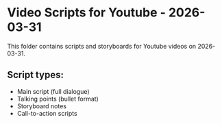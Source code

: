 # Video Scripts for Youtube - 2026-03-31

This folder contains scripts and storyboards for Youtube videos on 2026-03-31.

## Script types:
- Main script (full dialogue)
- Talking points (bullet format)
- Storyboard notes
- Call-to-action scripts
